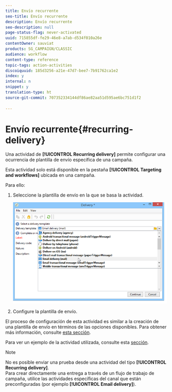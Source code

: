 ```yaml
---
title: Envío recurrente
seo-title: Envío recurrente
description: Envío recurrente
seo-description: null
page-status-flag: never-activated
uuid: 715855df-fe29-46e8-a7ab-d534f010a26e
contentOwner: sauviat
products: SG_CAMPAIGN/CLASSIC
audience: workflow
content-type: reference
topic-tags: action-activities
discoiquuid: 185d3256-a21e-47d7-bee7-7b91762ca1e2
index: y
internal: n
snippet: y
translation-type: ht
source-git-commit: 707352334144df86ae82aa51d595ae6bc751d1f2

---
```



# Envío recurrente{#recurring-delivery}

Una actividad de **[!UICONTROL Recurring delivery]** permite configurar una ocurrencia de plantilla de envío específica de una campaña.

Esta actividad solo está disponible en la pestaña **[!UICONTROL Targeting and workflows]** ubicada en una campaña.

Para ello:

1. Seleccione la plantilla de envío en la que se basa la actividad.

   ![](assets/recurring_delivery_001.png)

1. Configure la plantilla de envío.

El proceso de configuración de esta actividad es similar a la creación de una plantilla de envío en términos de las opciones disponibles. Para obtener más información, consulte [esta sección](../../delivery/using/about-templates.md).

Para ver un ejemplo de la actividad utilizada, consulte esta [sección](../../workflow/using/sending-a-birthday-email.md#creating-a-recurring-delivery-in-a-targeting-workflow).

>[!NOTE]
>
>No es posible enviar una prueba desde una actividad del tipo **[!UICONTROL Recurring delivery]**.\
>Para crear directamente una entrega a través de un flujo de trabajo de campaña, utilice las actividades específicas del canal que están preconfiguradas (por ejemplo **[!UICONTROL Email delivery]**).

